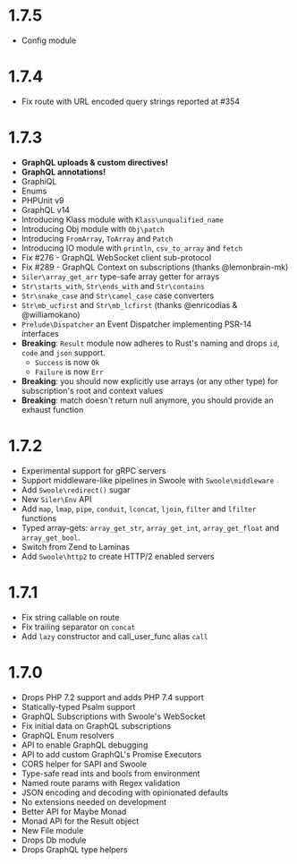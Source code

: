 # 1.7.5
- Config module

# 1.7.4
- Fix route with URL encoded query strings reported at #354

# 1.7.3
- **GraphQL uploads & custom directives!**
- **GraphQL annotations!**
- GraphiQL
- Enums
- PHPUnit v9
- GraphQL v14
- Introducing Klass module with `Klass\unqualified_name`
- Introducing Obj module with `Obj\patch`
- Introducing `FromArray`, `ToArray` and `Patch`
- Introducing IO module with `println`, `csv_to_array` and `fetch`
- Fix #276 - GraphQL WebSocket client sub-protocol
- Fix #289 - GraphQL Context on subscriptions (thanks @lemonbrain-mk)
- `Siler\array_get_arr` type-safe array getter for arrays
- `Str\starts_with`, `Str\ends_with` and `Str\contains`
- `Str\snake_case` and `Str\camel_case` case converters
- `Str\mb_ucfirst` and `Str\mb_lcfirst` (thanks @enricodias & @williamokano)
- `Prelude\Dispatcher` an Event Dispatcher implementing PSR-14 interfaces
- **Breaking**: `Result` module now adheres to Rust's naming and drops `id`, `code` and `json` support.
  - `Success` is now `Ok`
  - `Failure` is now `Err`
- **Breaking**: you should now explicitly use arrays (or any other type) for subscription's root and context values
- **Breaking**: match doesn't return null anymore, you should provide an exhaust function

# 1.7.2
- Experimental support for gRPC servers
- Support middleware-like pipelines in Swoole with `Swoole\middleware`
- Add `Swoole\redirect()` sugar
- New `Siler\Env` API
- Add `map`, `lmap`, `pipe`, `conduit`, `lconcat`, `ljoin`, `filter` and `lfilter` functions
- Typed array-gets: `array_get_str`, `array_get_int`, `array_get_float` and `array_get_bool`.
- Switch from Zend to Laminas
- Add `Swoole\http2` to create HTTP/2 enabled servers

# 1.7.1
- Fix string callable on route
- Fix trailing separator on `concat`
- Add `lazy` constructor and call_user_func alias `call`

# 1.7.0
- Drops PHP 7.2 support and adds PHP 7.4 support
- Statically-typed Psalm support
- GraphQL Subscriptions with Swoole's WebSocket
- Fix initial data on GraphQL subscriptions
- GraphQL Enum resolvers
- API to enable GraphQL debugging
- API to add custom GraphQL's Promise Executors
- CORS helper for SAPI and Swoole
- Type-safe read ints and bools from environment
- Named route params with Regex validation
- JSON encoding and decoding with opinionated defaults
- No extensions needed on development
- Better API for Maybe Monad
- Monad API for the Result object
- New File module
- Drops Db module
- Drops GraphQL type helpers
